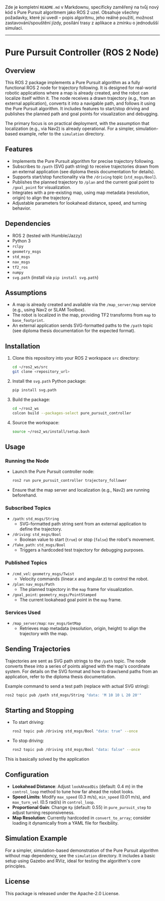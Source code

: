 Zde je kompletní `README.md` v Markdownu, specificky zaměřený na tvůj nový kód s Pure Pursuit algoritmem jako ROS 2 uzel. Obsahuje všechny požadavky, které jsi uvedl – popis algoritmu, jeho reálné použití, možnost zastavování/spouštění jízdy, posílání trasy z aplikace a zmínku o jednodušší simulaci.

---

# Pure Pursuit Controller (ROS 2 Node)

## Overview
This ROS 2 package implements a Pure Pursuit algorithm as a fully functional ROS 2 node for trajectory following. It is designed for real-world robotic applications where a map is already created, and the robot can localize itself within it. The node receives a drawn trajectory (e.g., from an external application), converts it into a navigable path, and follows it using the Pure Pursuit algorithm. It includes features to start/stop driving and publishes the planned path and goal points for visualization and debugging.

The primary focus is on practical deployment, with the assumption that localization (e.g., via Nav2) is already operational. For a simpler, simulation-based example, refer to the `simulation` directory.

## Features
- Implements the Pure Pursuit algorithm for precise trajectory following.
- Subscribes to `/path` (SVG path string) to receive trajectories drawn from an external application (see diploma thesis documentation for details).
- Supports start/stop functionality via the `/driving` topic (`std_msgs/Bool`).
- Publishes the planned trajectory to `/plan` and the current goal point to `/goal_point` for visualization.
- Integrates with a pre-existing map, using map metadata (resolution, origin) to align the trajectory.
- Adjustable parameters for lookahead distance, speed, and turning behavior.

## Dependencies
- ROS 2 (tested with Humble/Jazzy)
- Python 3
- `rclpy`
- `geometry_msgs`
- `std_msgs`
- `nav_msgs`
- `tf2_ros`
- `numpy`
- `svg.path` (install via `pip install svg.path`)

## Assumptions
- A map is already created and available via the `/map_server/map` service (e.g., using Nav2 or SLAM Toolbox).
- The robot is localized in the map, providing TF2 transforms from `map` to `base_footprint`.
- An external application sends SVG-formatted paths to the `/path` topic (see diploma thesis documentation for the expected format).

## Installation
1. Clone this repository into your ROS 2 workspace `src` directory:
   ```bash
   cd ~/ros2_ws/src
   git clone <repository_url>
   ```
2. Install the `svg.path` Python package:
   ```bash
   pip install svg.path
   ```
3. Build the package:
   ```bash
   cd ~/ros2_ws
   colcon build --packages-select pure_pursuit_controller
   ```
4. Source the workspace:
   ```bash
   source ~/ros2_ws/install/setup.bash
   ```

## Usage
### Running the Node
- Launch the Pure Pursuit controller node:
  ```bash
  ros2 run pure_pursuit_controller trajectory_follower
  ```
- Ensure that the map server and localization (e.g., Nav2) are running beforehand.

### Subscribed Topics
- `/path`: `std_msgs/String`
  - SVG-formatted path string sent from an external application to define the trajectory.
- `/driving`: `std_msgs/Bool`
  - Boolean value to start (`true`) or stop (`false`) the robot's movement.
- `/fake_path`: `std_msgs/Bool`
  - Triggers a hardcoded test trajectory for debugging purposes.

### Published Topics
- `/cmd_vel`: `geometry_msgs/Twist`
  - Velocity commands (linear.x and angular.z) to control the robot.
- `/plan`: `nav_msgs/Path`
  - The planned trajectory in the `map` frame for visualization.
- `/goal_point`: `geometry_msgs/PointStamped`
  - The current lookahead goal point in the `map` frame.

### Services Used
- `/map_server/map`: `nav_msgs/GetMap`
  - Retrieves map metadata (resolution, origin, height) to align the trajectory with the map.

## Sending Trajectories
Trajectories are sent as SVG path strings to the `/path` topic. The node converts these into a series of points aligned with the map's coordinate system. For details on the SVG format and how to draw/send paths from an application, refer to the diploma thesis documentation.

Example command to send a test path (replace with actual SVG string):
```bash
ros2 topic pub /path std_msgs/String "data: 'M 10 10 L 20 20'"
```

## Starting and Stopping
- To start driving:
  ```bash
  ros2 topic pub /driving std_msgs/Bool "data: true" --once
  ```
- To stop driving:
  ```bash
  ros2 topic pub /driving std_msgs/Bool "data: false" --once
  ```

This is basically solved by the application

## Configuration
- **Lookahead Distance**: Adjust `lookAheadDis` (default: 0.4 m) in the `control_loop` method to tune how far ahead the robot looks.
- **Speed Limits**: Modify `max_speed` (0.3 m/s), `min_speed` (0.01 m/s), and `max_turn_vel` (0.5 rad/s) in `control_loop`.
- **Proportional Gain**: Change `Kp` (default: 0.55) in `pure_pursuit_step` to adjust turning responsiveness.
- **Map Resolution**: Currently hardcoded in `convert_to_array`; consider loading it dynamically from a YAML file for flexibility.

## Simulation Example
For a simpler, simulation-based demonstration of the Pure Pursuit algorithm without map dependency, see the `simulation` directory. It includes a basic setup using Gazebo and RViz, ideal for testing the algorithm's core principles.

## License
This package is released under the Apache-2.0 License.
